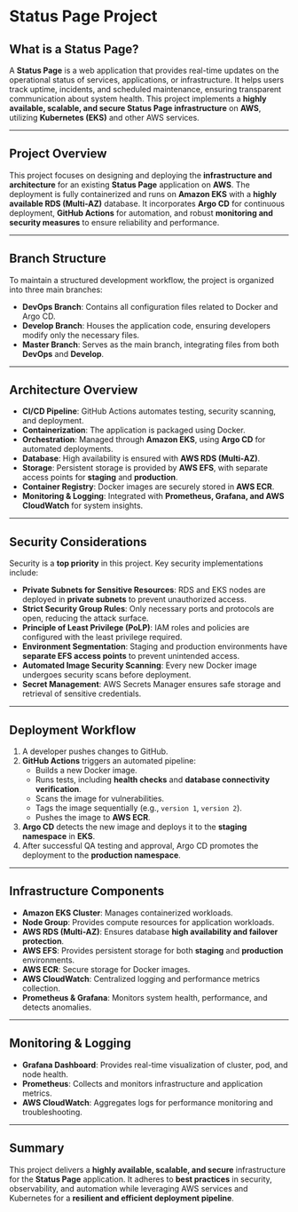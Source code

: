 # Status Page Project

## What is a Status Page?
A **Status Page** is a web application that provides real-time updates on the operational status of services, applications, or infrastructure. It helps users track uptime, incidents, and scheduled maintenance, ensuring transparent communication about system health. This project implements a **highly available, scalable, and secure Status Page infrastructure** on **AWS**, utilizing **Kubernetes (EKS)** and other AWS services.

---

## Project Overview
This project focuses on designing and deploying the **infrastructure and architecture** for an existing **Status Page** application on **AWS**. The deployment is fully containerized and runs on **Amazon EKS** with a **highly available RDS (Multi-AZ)** database. It incorporates **Argo CD** for continuous deployment, **GitHub Actions** for automation, and robust **monitoring and security measures** to ensure reliability and performance.

---

## Branch Structure
To maintain a structured development workflow, the project is organized into three main branches:
- **DevOps Branch**: Contains all configuration files related to Docker and Argo CD.
- **Develop Branch**: Houses the application code, ensuring developers modify only the necessary files.
- **Master Branch**: Serves as the main branch, integrating files from both **DevOps** and **Develop**.

---

## Architecture Overview
- **CI/CD Pipeline**: GitHub Actions automates testing, security scanning, and deployment.
- **Containerization**: The application is packaged using Docker.
- **Orchestration**: Managed through **Amazon EKS**, using **Argo CD** for automated deployments.
- **Database**: High availability is ensured with **AWS RDS (Multi-AZ)**.
- **Storage**: Persistent storage is provided by **AWS EFS**, with separate access points for **staging** and **production**.
- **Container Registry**: Docker images are securely stored in **AWS ECR**.
- **Monitoring & Logging**: Integrated with **Prometheus, Grafana, and AWS CloudWatch** for system insights.

---

## Security Considerations
Security is a **top priority** in this project. Key security implementations include:
- **Private Subnets for Sensitive Resources**: RDS and EKS nodes are deployed in **private subnets** to prevent unauthorized access.
- **Strict Security Group Rules**: Only necessary ports and protocols are open, reducing the attack surface.
- **Principle of Least Privilege (PoLP)**: IAM roles and policies are configured with the least privilege required.
- **Environment Segmentation**: Staging and production environments have **separate EFS access points** to prevent unintended access.
- **Automated Image Security Scanning**: Every new Docker image undergoes security scans before deployment.
- **Secret Management**: AWS Secrets Manager ensures safe storage and retrieval of sensitive credentials.

---

## Deployment Workflow
1. A developer pushes changes to GitHub.
2. **GitHub Actions** triggers an automated pipeline:
   - Builds a new Docker image.
   - Runs tests, including **health checks** and **database connectivity verification**.
   - Scans the image for vulnerabilities.
   - Tags the image sequentially (e.g., `version 1`, `version 2`).
   - Pushes the image to **AWS ECR**.
3. **Argo CD** detects the new image and deploys it to the **staging namespace** in **EKS**.
4. After successful QA testing and approval, Argo CD promotes the deployment to the **production namespace**.

---

## Infrastructure Components
- **Amazon EKS Cluster**: Manages containerized workloads.
- **Node Group**: Provides compute resources for application workloads.
- **AWS RDS (Multi-AZ)**: Ensures database **high availability and failover protection**.
- **AWS EFS**: Provides persistent storage for both **staging** and **production** environments.
- **AWS ECR**: Secure storage for Docker images.
- **AWS CloudWatch**: Centralized logging and performance metrics collection.
- **Prometheus & Grafana**: Monitors system health, performance, and detects anomalies.

---

## Monitoring & Logging
- **Grafana Dashboard**: Provides real-time visualization of cluster, pod, and node health.
- **Prometheus**: Collects and monitors infrastructure and application metrics.
- **AWS CloudWatch**: Aggregates logs for performance monitoring and troubleshooting.

---

## Summary
This project delivers a **highly available, scalable, and secure** infrastructure for the **Status Page** application. It adheres to **best practices** in security, observability, and automation while leveraging AWS services and Kubernetes for a **resilient and efficient deployment pipeline**.

